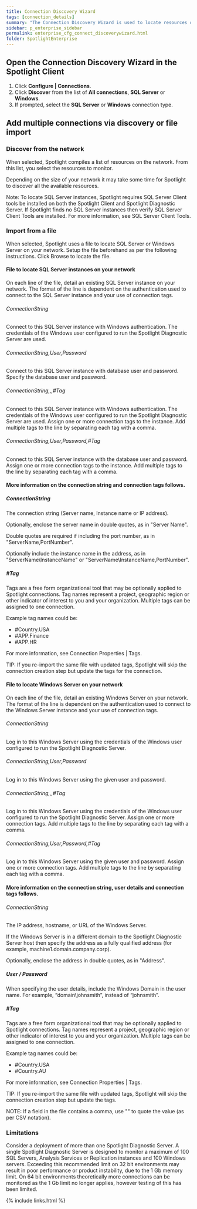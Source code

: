 ```yaml
---
title: Connection Discovery Wizard
tags: [connection_details]
summary: "The Connection Discovery Wizard is used to locate resources on the network to add as Spotlight connections. The Connection Discovery Wizard can be used to locate SQL Server instances or Windows Servers."
sidebar: p_enterprise_sidebar
permalink: enterprise_cfg_connect_discoverywizard.html
folder: SpotlightEnterprise
---
```




## Open the Connection Discovery Wizard in the Spotlight Client

1. Click **Configure \| Connections**.
2. Click **Discover** from the list of **All connections**, **SQL Server** or **Windows**.
3. If prompted, select the **SQL Server** or **Windows** connection type.

## Add multiple connections via discovery or file import

### Discover from the network

When selected, Spotlight compiles a list of resources on the network. From this list, you select the resources to monitor.

Depending on the size of your network it may take some time for Spotlight to discover all the available resources.

Note: To locate SQL Server instances, Spotlight requires SQL Server Client tools be installed on both the Spotlight Client and Spotlight Diagnostic Server. If Spotlight finds no SQL Server instances then verify SQL Server Client Tools are installed. For more information, see SQL Server Client Tools.

### Import from a file

When selected, Spotlight uses a file to locate SQL Server or Windows Server on your network. Setup the file beforehand as per the following instructions. Click Browse to locate the file.


#### File to locate SQL Server instances on your network

On each line of the file, detail an existing SQL Server instance on your network. The format of the line is dependent on the authentication used to connect to the SQL Server instance and your use of connection tags.


###### ConnectionString

Connect to this SQL Server instance with Windows authentication. The credentials of the Windows user configured to run the Spotlight Diagnostic Server are used.

###### ConnectionString,User,Password

Connect to this SQL Server instance with database user and password. Specify the database user and password.

###### ConnectionString,,,#Tag

Connect to this SQL Server instance with Windows authentication. The credentials of the Windows user configured to run the Spotlight Diagnostic Server are used. Assign one or more connection tags to the instance. Add multiple tags to the line by separating each tag with a comma.

###### ConnectionString,User,Password,#Tag

Connect to this SQL Server instance with the database user and password. Assign one or more connection tags to the instance. Add multiple tags to the line by separating each tag with a comma.


#### More information on the connection string and connection tags follows.

##### ConnectionString

The connection string (Server name, Instance name or IP address).

Optionally, enclose the server name in double quotes, as in "Server Name".

Double quotes are required if including the port number, as in "ServerName,PortNumber".

Optionally include the instance name in the address, as in "ServerName\InstanceName" or "ServerName\InstanceName,PortNumber".

##### #Tag


Tags are a free form organizational tool that may be optionally applied to Spotlight connections. Tag names represent a project, geographic region or other indicator of interest to you and your organization. Multiple tags can be assigned to one connection.

Example tag names could be:
* #Country.USA
* #APP.Finance
* #APP.HR

For more information, see Connection Properties \| Tags.

TIP: If you re-import the same file with updated tags, Spotlight will skip the connection creation step but update the tags for the connection.







#### File to locate Windows Server on your network

On each line of the file, detail an existing Windows Server on your network. The format of the line is dependent on the authentication used to connect to the Windows Server instance and your use of connection tags.


###### ConnectionString

Log in to this Windows Server using the credentials of the Windows user configured to run the Spotlight Diagnostic Server.

###### ConnectionString,User,Password

Log in to this Windows Server using the given user and password.

###### ConnectionString,,,#Tag

Log in to this Windows Server using the credentials of the Windows user configured to run the Spotlight Diagnostic Server. Assign one or more connection tags. Add multiple tags to the line by separating each tag with a comma.

###### ConnectionString,User,Password,#Tag

Log in to this Windows Server using the given user and password. Assign one or more connection tags. Add multiple tags to the line by separating each tag with a comma.


#### More information on the connection string, user details and connection tags follows.

###### ConnectionString

The IP address, hostname, or URL of the Windows Server.

If the Windows Server is in a different domain to the Spotlight Diagnostic Server host then specify the address as a fully qualified address (for example, machine1.domain.company.corp).

Optionally, enclose the address in double quotes, as in "Address".

##### User / Password

When specifying the user details, include the Windows Domain in the user name. For example, “domain\johnsmith”, instead of “johnsmith”.

##### #Tag

Tags are a free form organizational tool that may be optionally applied to Spotlight connections. Tag names represent a project, geographic region or other indicator of interest to you and your organization. Multiple tags can be assigned to one connection.

Example tag names could be:
* #Country.USA
* #Country.AU

For more information, see Connection Properties \| Tags.


TIP: If you re-import the same file with updated tags, Spotlight will skip the connection creation step but update the tags.

NOTE: If a field in the file contains a comma, use "" to quote the value (as per CSV notation).



### Limitations

Consider a deployment of more than one Spotlight Diagnostic Server. A single Spotlight Diagnostic Server is designed to monitor a maximum of 100 SQL Servers, Analysis Services or Replication instances and 100 Windows servers. Exceeding this recommended limit on 32 bit environments may result in poor performance or product instability, due to the 1 Gb memory limit. On 64 bit environments theoretically more connections can be monitored as the 1 Gb limit no longer applies, however testing of this has been limited.


{% include links.html %}
